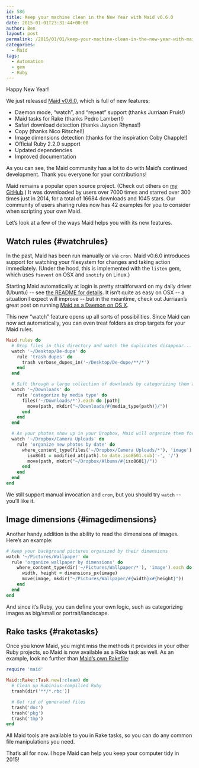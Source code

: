 ```yaml
---
id: 586
title: Keep your machine clean in the New Year with Maid v0.6.0
date: 2015-01-01T23:31:44+00:00
author: Ben
layout: post
permalink: /2015/01/01/keep-your-machine-clean-in-the-new-year-with-maid-v0-6-0/
categories:
  - Maid
tags:
  - Automation
  - gem
  - Ruby
---
```

Happy New Year!

We just released [Maid v0.6.0](https://github.com/benjaminoakes/maid#maid), which is full of new features:

  * Daemon mode, &#8220;watch&#8221;, and &#8220;repeat&#8221; support (thanks Jurriaan Pruis!)
  * Maid tasks for Rake (thanks Pedro Lambert!)
  * Safari download detection (thanks Jayson Rhynas!)
  * Copy (thanks Nico Ritschel!)
  * Image dimensions detection (thanks for the inspiration Coby Chapple!)
  * Official Ruby 2.2.0 support
  * Updated dependencies
  * Improved documentation

As you can see, the Maid community has a lot to do with Maid&#8217;s continued development. Thank you everyone for your contributions!

Maid remains a popular open source project. (Check out others on [my GitHub](https://github.com/benjaminoakes).) It was downloaded by users over 7000 times and starred over 300 times just in 2014, for a total of 16684 downloads and 1045 stars. Our community of users sharing rules now has 42 examples for you to consider when scripting your own Maid.

Let&#8217;s look at a few of the ways Maid helps you with its new features.

## Watch rules {#watchrules}

In the past, Maid has been run manually or via `cron`. Maid v0.6.0 introduces support for watching your filesystem for changes and taking action immediately. (Under the hood, this is implemented with the `listen` gem, which uses `fsevent` on OSX and `inotify` on Linux.)

Starting Maid automatically at login is pretty straitforward on my daily driver (Ubuntu) -- see [the README for details](https://github.com/benjaminoakes/maid#running-as-a-daemon). It isn&#8217;t quite as easy on OSX -- a situation I expect will improve -- but in the meantime, check out Jurriaan&#8217;s great post on running [Maid as a Daemon on OS X](http://jurriaan.ninja/2015/01/01/maid-on-os-x.html).

This new &#8220;watch&#8221; feature opens up all sorts of possibilities. Since Maid can now act automatically, you can even treat folders as drop targets for your Maid rules.

```ruby
Maid.rules do
  # Drop files in this directory and watch the duplicates disappear...
  watch '~/Desktop/De-dupe' do
    rule 'trash dupes' do
      trash verbose_dupes_in('~/Desktop/De-dupe/**/*')
    end
  end

  # Sift through a large collection of downloads by categorizing them as "image", "video", "text", etc.
  watch '~/Downloads' do
    rule 'categorize by media type' do
      files('~/Downloads/*').each do |path|
        move(path, mkdir("~/Downloads/#{media_type(path)}/"))
      end
    end
  end

  # As your photos show up in your Dropbox, Maid will organize them for you!
  watch '~/Dropbox/Camera Uploads' do
    rule 'organize new photos by date' do
      where_content_type(files('~/Dropbox/Camera Uploads/*'), 'image').each do |path|
        iso8601 = modified_at(path).to_date.iso8601.sub('-', '/')
        move(path, mkdir("~/Dropbox/Albums/#{iso8601}/"))
      end
    end
  end
end
```

We still support manual invocation and `cron`, but you should try `watch` -- you&#8217;ll like it.

## Image dimensions {#imagedimensions}

Another handy addition is the ability to read the dimensions of images. Here&#8217;s an example:

```ruby
# Keep your background pictures organized by their dimensions
watch '~/Pictures/Wallpaper' do
  rule 'organize wallpaper by dimensions' do
    where_content_type(dir('~/Pictures/Wallpaper/*'), 'image').each do |image|
      width, height = dimensions_px(image)
      move(image, mkdir("~/Pictures/Wallpaper/#{width}x#{height}"))
    end
  end
end
```

And since it&#8217;s Ruby, you can define your own logic, such as categorizing images as big/small or portrait/landscape.

## Rake tasks {#raketasks}

Once you know Maid, you might miss the methods it provides in your other Ruby projects, so Maid is now available as a Rake task as well. As an example, look no further than [Maid&#8217;s own Rakefile](https://github.com/benjaminoakes/maid/blob/master/Rakefile):

```ruby
require 'maid'

Maid::Rake::Task.new(:clean) do
  # Clean up Rubinius-compilied Ruby
  trash(dir('**/*.rbc'))

  # Get rid of generated files
  trash('doc')
  trash('pkg')
  trash('tmp')
end
```

All Maid tools are available to you in Rake tasks, so you can do any common file manipulations you need.

That&#8217;s all for now. I hope Maid can help you keep your computer tidy in 2015!